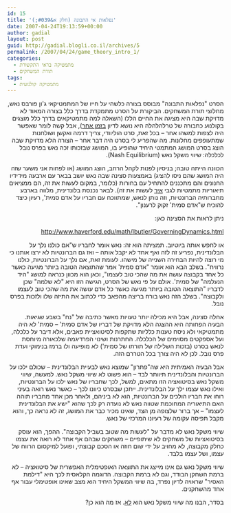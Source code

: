 ```yaml
---
id: 15
title: 'נפלאות אי התבונה (חלק א&#039;)'
date: 2007-04-24T19:13:59+00:00
author: gadial
layout: post
guid: http://gadial.blogli.co.il/archives/5
permalink: /2007/04/24/game_theory_intro_1/
categories:
  - מתמטיקה בראי התקשורת
  - תורת המשחקים
tags:
  - מתמטיקה קולנועית
---
```

<p class="MsoNormal" dir="rtl">
  <span> </span>
</p>

<p class="MsoNormal" dir="rtl">
  <span>הסרט "נפלאות התבונה" מבוסס בצורה כלשהי על חייו של המתמטיקאי ג'ון פורבס נאש, מחלוצי תורת המשחקים. הביקורת על הסרט מתמקדת בדרך כלל בצורה המאוד לא מדויקת שבה היא מציגה את החיים הללו (השאלה למה מתמטיקאים בדרך כלל מוצגים בקולנוע כחבורה של טרלהלהלה היא נושא לדיון <a href="http://www.gadial.net/?p=53">בזמן אחר</a>), אבל קשה לומר שאפשר היה לצפות למשהו אחר – בכל זאת, סרט הוליוודי, צריך דרמה ואקשן ושולחנות שמתעופפים מחלונות. מה שהפריע לי בסרט היה דבר אחר – הצורה הלא מדויקת שבה הוצג בסרט המושג המתמטי היחיד שהופיע בו, המושג שבזכותו זכה נאש בפרס נובל לכלכלה: </span><span>שי</span><span>ווי משקל נאש (</span><span dir="ltr">Nash Equilibrium</span><span dir="rtl"></span><span dir="rtl"></span><span><span dir="rtl"></span><span dir="rtl"></span>).</span>
</p>

<p class="MsoNormal" dir="rtl">
  <span> </span>
</p>

<p class="MsoNormal" dir="rtl">
  <span>הכוונה הייתה טובה; בניסיון לפנות לקהל הרחב, הוצג המושג (או לפחות אני משער שזה היה המושג שהם ניסו להציג) באמצעות סצינה שבה נאש יושב בבאר עם ארבעה מידידיו החנונים והם מתכננים להתחיל עם בחורות (כלומר, במקום לעשות את זה, הם ממציאים תי</span><span>אור</span><span>יות מתמטיות לגבי <u>איך</u> לעשות את זה). לבאר נכנסת בלונדינית, מלווה בארבע מחברותיה הברונטיות, וזה נותן לנאש, שמתווכח עם חבריו על אדם סמית', רעיון כיצד להוכיח ש"אדם סמית' זקוק לרענון".</span>
</p>

<p class="MsoNormal" dir="rtl">
  <span>ניתן לראות את הסצינה כאן:</span>
</p>

<p class="MsoNormal" dir="rtl">
  <span><a href="http://www.haverford.edu/math/lbutler/GoverningDynamics.html"><span dir="ltr">http://www.haverford.edu/math/lbutler/GoverningDynamics.html</span></a></span><span></span>
</p>

<p class="MsoNormal" dir="rtl">
  <span>או לחפש אותה ביוטיוב. תמציתה הוא זה: נאש אומר לחבריו ש"אם כולנו נלך על הבלונדינית, נפריע זה לזה ואף אחד לא יקבל אותה – ואז גם הברונטיות לא ירצו אותנו כי מי רוצה להיות הבחירה השנייה של מישהו. לעומת זאת, אם נלך על הברונטיות, כולנו נרוויח". בשלב הבא הוא אומר "אדם סמית' אמר שהתוצאה הטובה ביותר מגיעה כאשר כל אחד בקבוצה עושה את מה שהכי טוב לעצמו", וכאן הוא מכוון כנראה למושג "היד הנעלמה" של סמית'. אולם על פי נאש של הסרט, הגישה הזו היא "לא שלמה" שכן לדבריו "התוצאה הטובה ביותר מגיעה כאשר כל אדם עושה את מה שהכי טוב לעצמו ולקבוצה". בשלב הזה נאש בורח בריצה מהפאב כדי לכתוב את התיזה שלו ולזכות בפרס נובל.</span>
</p>

<p class="MsoNormal" dir="rtl">
  <span> </span>
</p>

<p class="MsoNormal" dir="rtl">
  <span>אחלה סצינה, אבל היא מכילה יותר טעויות מאשר כתיבה של "נח" בשבע שגיאות. הבעיה הפחותה היא ההצגה הלא מדויקת של דבריו של אדם סמית' – סמית' לא היה מתמטיקאי ולא ניסח טענות כלליות שתקפות לסיטואציית פאבים, אלא דיבר על כלכלה, ועל אספקטים מסוימים של הכלכלה. החתרנות ו</span><span>שי</span><span>נוי הפרדיגמה שלכ</span><span>אור</span><span>ה מיוחסת לנאש בסרט (בזכות השלילה של תורתו של סמית') לא מופיעה ולו ברמז בנימוקי ועדת פרס נובל. לכן לא היה צורך בכל הטררם הזה.</span>
</p>

<p class="MsoNormal" dir="rtl">
  <span> </span>
</p>

<p class="MsoNormal" dir="rtl">
  <span>אבל הבעיה האמיתית היא שה"פתרון" שמוצא נאש לבעיית הבלונדינית – שכולם ילכו על הברונטיות והבלונדינית תיוותר לבד – הוא פשוט לא </span><span>שי</span><span>ווי משקל נאש. למעשה, </span><span>שי</span><span>ווי משקל נאש בסיטואציה הזו מתאים, למשל, לכך שחבריו של נאש ילכו על הברונטיות, ואילו נאש עצמו ילך על הבלונדינית. ייתכן שבסרט כיוונו לכך – כאשר נאש רואה בעיני רוחו את חבריו הולכים על הברונטיות, הוא לא ביניהם, ולאחר מכן אחד מחבריו תוהה האם התי</span><span>אור</span><span>יה המחוכמת שטווה נאש לא נועדה רק לכך שהוא "י</span><span>שי</span><span>ג את הבלונדינית לעצמו" – אך ברור שלצופה מן הצד, שאינו מכיר כבר את המושג, זה לא נראה כך, והוא מקבל תפיסה עקומה של רעיונו המרכזי של נאש.</span>
</p>

<p class="MsoNormal" dir="rtl">
  <span>שי</span><span>ווי משקל נאש לא מדבר על "לעשות מה שטוב בשביל הקבוצה". ההפך, הוא עוסק בסיטואציות של משחקים לא </span><span>שי</span><span>תופיים – משחקים שבהם אף אחד לא רואה את עצמו כחלק מקבוצה, לא מחויב על ידי שום חוזה או הסכם קבוצתי, ופועל למיקסום הרווח של עצמו, ושל עצמו בלבד.</span>
</p>

<p class="MsoNormal" dir="rtl">
  <span> </span>
</p>

<p class="MsoNormal" dir="rtl">
  <span>שי</span><span>ווי משקל נאש גם אינו מייצג את התוצאה האופטימלית האפשרית של סיטואציה – לא ברמת השחקן הבודד, וגם לא ברמת הקבוצה. הדוגמה הקלאסית לכך היא "דילמת האסיר" שראויה לדיון נפרד, בה </span><span>שי</span><span>ווי המשקל היחיד הוא מצב שאינו אופטימלי עבור אף אחד מהשחקנים.</span>
</p>

<p class="MsoNormal" dir="rtl">
  <span> </span>
</p>

<p class="MsoNormal" dir="rtl">
  <span>בסדר, הבנו מה </span><span>שי</span><span>ווי משקל נאש הוא <u>לא</u>. אז מה הוא כן?</span>
</p>